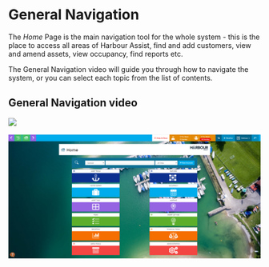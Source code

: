 # General Navigation #

The *Home* Page is the main navigation tool for the whole system - this is the place to access all areas of Harbour Assist, find and add customers, view and amend assets, view occupancy, find reports etc.  

The General Navigation video will guide you through how to navigate the system, or you can select each topic from the list of contents.

## General Navigation video

<a href="https://vimeo.com/819478326" target="_blank"> <img src="https://i.vimeocdn.com/filter/overlay?src0=https%3A%2F%2Fi.vimeocdn.com%2Fvideo%2F1658445824-d39c451b2c905dc970d8e5443897f4638e86f0dc30665d41f0a7928de84346e1-d_295x166&src1=http%3A%2F%2Ff.vimeocdn.com%2Fp%2Fimages%2Fcrawler_play.png" /> </a>

![image-20220119161033561](image-20220119161033561.png)

